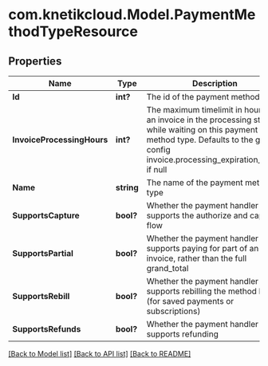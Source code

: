 # com.knetikcloud.Model.PaymentMethodTypeResource
## Properties

Name | Type | Description | Notes
------------ | ------------- | ------------- | -------------
**Id** | **int?** | The id of the payment method type | 
**InvoiceProcessingHours** | **int?** | The maximum timelimit in hours for an invoice in the processing status while waiting on this payment method type. Defaults to the global config invoice.processing_expiration_hours if null | [optional] 
**Name** | **string** | The name of the payment method type | 
**SupportsCapture** | **bool?** | Whether the payment handler supports the authorize and capture flow | [optional] 
**SupportsPartial** | **bool?** | Whether the payment handler supports paying for part of an invoice, rather than the full grand_total | [optional] 
**SupportsRebill** | **bool?** | Whether the payment handler supports rebilling the method later (for saved payments or subscriptions) | [optional] 
**SupportsRefunds** | **bool?** | Whether the payment handler supports refunding | [optional] 

[[Back to Model list]](../README.md#documentation-for-models) [[Back to API list]](../README.md#documentation-for-api-endpoints) [[Back to README]](../README.md)

